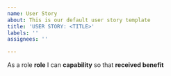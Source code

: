 ```yaml
---
name: User Story
about: This is our default user story template
title: 'USER STORY: <TITLE>'
labels: ''
assignees: ''

---
```


As a role **role** I can **capability** so that **received benefit**
